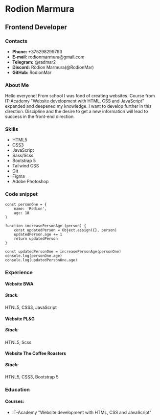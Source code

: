 # Rodion Marmura

## Frontend Developer

### Contacts

* **Phone:** +375298299793
* **E-mail:** rodionmarmura@gmail.com
* **Telegram:** @radmar2 
* **Discord:** Rodion Marmura(@RodionMar) 
* **GitHub:** RodionMar 

### About Me

Hello everyone! From school I was fond of creating websites. Course from IT-Academy "Website development with HTML, CSS and JavaScript" expanded and deepened my knowledge. I want to develop further in this direction. Discipline and the desire to get a new information will lead to success in the front-end direction.

### Skills

* HTML5
* CSS3
* JavaScript
* Sass/Scss
* Bootstrap 5
* Tailwind CSS
* Git
* Figma
* Adobe Photoshop

### Code snippet

```
const personOne = {
    name: 'Rodion',
    age: 18
}

function increasePersonAge (person) {
    const updatedPerson = Object.assign({}, person)
    updatedPerson.age += 1
    return updatedPerson
}

const updatedPersonOne = increasePersonAge(personOne)
console.log(personOne.age)
console.log(updatedPersonOne.age)

```

### Experience

#### Website BWA

##### Stack:

HTNL5, CSS3, JavaScript

#### Website PL&G

##### Stack:

HTNL5, Scss

#### Website The Coffee Roasters

##### Stack:

HTNL5, CSS3, Bootstrap 5

### Education

#### Courses:

* IT-Academy "Website development with HTML, CSS and JavaScript"